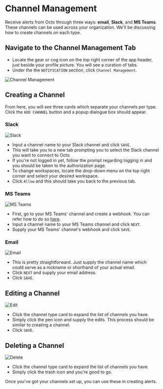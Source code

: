 # Channel Management

Receive alerts from Octo through three ways: **email**, **Slack**, and **MS Teams**. These channels can be used across your organization. We'll be discussing how to create channels on each type.

## Navigate to the Channel Management Tab

- Locate the gear or cog icon on the top right corner of the app header, just beside your profile picture. You will see a curation of tabs.
- Under the the `NOTIFICATION` section, click `Channel Management`.

![Channel Management](https://lh3.googleusercontent.com/d/1Wo6ve2o_MuG7O_21Ak_cB71TkMeCH2pb
)

## Creating a Channel

From here, you will see three cards which separate your channels per type. Click the `ADD CHANNEL` button and a popup dialogue box should appear.

### Slack

![Slack](https://lh3.googleusercontent.com/d/171rvk7754VvgvxJHtYQx-cbng4Q8jU9G
)

- Input a channel name to your Slack channel and click `SAVE`.
- This will take you to a new tab prompting you to select the Slack channel you want to connect to Octo.
- If you're not logged in yet, follow the prompt regarding logging in and you should be taken to the authorization page.
- To change workspaces, locate the drop-down menu on the top right corner and select your desired workspace.
- Click `Allow` and this should take you back to the previous tab.

### MS Teams

![MS Teams](https://lh3.googleusercontent.com/d/1eUrFVu-bl-P9ITk28t-1d9oAFR8HTWsJ
)

- First, go to your MS Teams' channel and create a webhook. You can refer how to do so [here](https://learn.microsoft.com/en-us/microsoftteams/platform/webhooks-and-connectors/how-to/add-incoming-webhook?tabs=newteams%2Cdotnet#create-an-incoming-webhook).
- Input a channel name to your MS Teams channel and click `NEXT`.
- Supply your MS Teams' channel's webhook and click `SAVE`.

### Email

![Email](https://lh3.googleusercontent.com/d/171rvk7754VvgvxJHtYQx-cbng4Q8jU9G
)

- This is pretty straightforward. Just supply the channel name which could serve as a nickname or shorthand of your actual email.
- Click `NEXT` and supply your email address.
- Click `SAVE`.

## Editing a Channel

![Edit](https://lh3.googleusercontent.com/d/1JvkKqSB9Z9aTKda6hv2v3-N4pXGDOk_Q
)

- Click the channel type card to expand the list of channels you have.
- Simply click the pen icon and supply the edits. This process should be similar to creating a channel.
- Click `SAVE`.

## Deleting a Channel

![Delete](https://lh3.googleusercontent.com/d/1Xx_D3csLtomZWbIez2HhL-rmKYKiFlFy
)

- Click the channel type card to expand the list of channels you have.
- Simply click the trash icon and you're good to go.

Once you've got your channels set up, you can use these in creating alerts.
